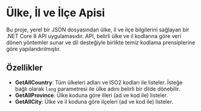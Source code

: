 # Ülke, İl ve İlçe Apisi

Bu proje, yerel bir JSON dosyasından ülke, il ve ilçe bilgilerini sağlayan bir .NET Core 8 API uygulamasıdır. API, belirli ülke ve il kodlarına göre veri dönen yöntemler sunar ve dil desteğiyle birlikte temiz kodlama prensiplerine göre yapılandırılmıştır.

## Özellikler

- **GetAllCountry**: Tüm ülkeleri adları ve ISO2 kodları ile listeler. İsteğe bağlı olarak `lang` parametresi ile ülke adını belirli bir dilde dönebilir.
- **GetAllProvince**: Ülke koduna göre illeri (ad ve kod ile) listeler.
- **GetAllCity**: Ülke ve il koduna göre ilçeleri (ad ve kod ile) listeler.
